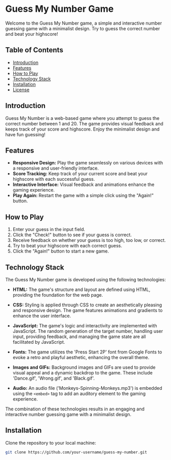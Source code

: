 # Guess My Number Game

Welcome to the Guess My Number game, a simple and interactive number guessing game with a minimalist design. Try to guess the correct number and beat your highscore!

## Table of Contents

- [Introduction](#introduction)
- [Features](#features)
- [How to Play](#how-to-play)
- [Technology Stack](#technology-stack)
- [Installation](#installation)
- [License](#license)

## Introduction

Guess My Number is a web-based game where you attempt to guess the correct number between 1 and 20. The game provides visual feedback and keeps track of your score and highscore. Enjoy the minimalist design and have fun guessing!

## Features

- **Responsive Design:** Play the game seamlessly on various devices with a responsive and user-friendly interface.
- **Score Tracking:** Keep track of your current score and beat your highscore with each successful guess.
- **Interactive Interface:** Visual feedback and animations enhance the gaming experience.
- **Play Again:** Restart the game with a simple click using the "Again!" button.

## How to Play

1. Enter your guess in the input field.
2. Click the "Check!" button to see if your guess is correct.
3. Receive feedback on whether your guess is too high, too low, or correct.
4. Try to beat your highscore with each correct guess.
5. Click the "Again!" button to start a new game.

## Technology Stack

The Guess My Number game is developed using the following technologies:

- **HTML:** The game's structure and layout are defined using HTML, providing the foundation for the web page.

- **CSS:** Styling is applied through CSS to create an aesthetically pleasing and responsive design. The game features animations and gradients to enhance the user interface.

- **JavaScript:** The game's logic and interactivity are implemented with JavaScript. The random generation of the target number, handling user input, providing feedback, and managing the game state are all facilitated by JavaScript.

- **Fonts:** The game utilizes the 'Press Start 2P' font from Google Fonts to evoke a retro and playful aesthetic, enhancing the overall theme.

- **Images and GIFs:** Background images and GIFs are used to provide visual appeal and a dynamic backdrop to the game. These include 'Dance.gif', 'Wrong.gif', and 'Black.gif'.

- **Audio:** An audio file ('Monkeys-Spinning-Monkeys.mp3') is embedded using the `<embed>` tag to add an auditory element to the gaming experience.

The combination of these technologies results in an engaging and interactive number guessing game with a minimalist design.

## Installation

Clone the repository to your local machine:

```bash
git clone https://github.com/your-username/guess-my-number.git
